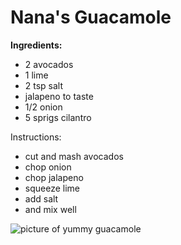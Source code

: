 # Nana's Guacamole

**Ingredients:**
- 2 avocados
- 1 lime
- 2 tsp salt
- jalapeno to taste
- 1/2 onion
- 5 sprigs cilantro

Instructions:
- cut and mash avocados
- chop onion
- chop jalapeno
- squeeze lime
- add salt
- and mix well

![picture of yummy guacamole](https://upload.wikimedia.org/wikipedia/commons/thumb/e/ed/Guacamole_avocados.jpg/640px-Guacamole_avocados.jpg)
